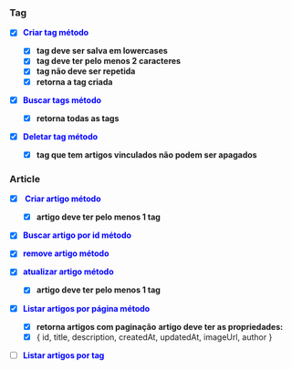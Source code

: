 ### Tag

- [x] <b style="color: blue">Criar tag método</b>

  - [x] **tag deve ser salva em lowercases**
  - [x] **tag deve ter pelo menos 2 caracteres**
  - [x] **tag não deve ser repetida**
  - [x] **retorna a tag criada**

- [x] <b style="color: blue">Buscar tags método</b>

  - [x] **retorna todas as tags**

- [x] <b style="color: blue">Deletar tag método</b>

  - [x] **tag que tem artigos vinculados não podem ser apagados**

### Article

- [x] <b style="color: blue"> Criar artigo método</b>

  - [x] **artigo deve ter pelo menos 1 tag**

- [x] <b style="color: blue">Buscar artigo por id método</b>

- [x] <b style="color: blue">remove artigo método</b>

- [x] <b style="color: blue">atualizar artigo método</b>

  - [x] **artigo deve ter pelo menos 1 tag**

- [x] <b style="color: blue">Listar artigos por página método</b>

  - [x] **retorna artigos com paginação**
        **artigo deve ter as propriedades:**
  - [x] { id, title, description, createdAt, updatedAt, imageUrl, author }

- [ ] <b style="color: blue">Listar artigos por tag</b>
